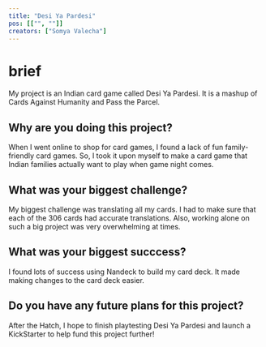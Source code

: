 ```yaml
---
title: "Desi Ya Pardesi"
pos: [["", ""]]
creators: ["Somya Valecha"]
---
```


# brief
My project is an Indian card game called Desi Ya Pardesi. It is a mashup of Cards Against Humanity and Pass the Parcel.

## Why are you doing this project?
When I went online to shop for card games, I found a lack of fun family-friendly card games. So, I took it upon myself to make a card game that Indian families actually want to play when game night comes.

## What was your biggest challenge?
My biggest challenge was translating all my cards. I had to make sure that each of the 306 cards had accurate translations. Also, working alone on such a big project was very overwhelming at times.

## What was your biggest succcess?
I found lots of success using Nandeck to build my card deck. It made making changes to the card deck easier.

## Do you have any future plans for this project?
After the Hatch, I hope to finish playtesting Desi Ya Pardesi and launch a KickStarter to help fund this project further!